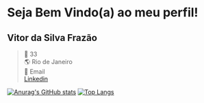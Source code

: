 # Seja Bem Vindo(a) ao meu perfil!
## Vitor da Silva Frazão

> :older_man: 33
> <br>
> :earth_americas: Rio de Janeiro
> <br>
> 	:e-mail: Email
> <br>
> [Linkedin](https://www.linkedin.com/in/vitor-frazão)


[![Anurag's GitHub stats](https://github-readme-stats.vercel.app/api?username=frazaovitor)](https://github.com/anuraghazra/github-readme-stats) [![Top Langs](https://github-readme-stats.vercel.app/api/top-langs/?username=frazaovitor&layout=compact)](https://github.com/anuraghazra/github-readme-stats)

